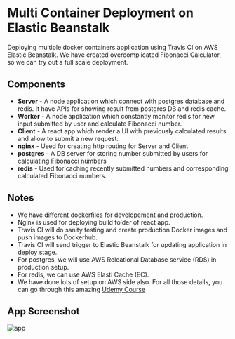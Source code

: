 # Multi Container Deployment on Elastic Beanstalk

Deploying multiple docker containers application using Travis CI on AWS Elastic Beanstalk. We have created overcomplicated Fibonacci Calculator, so we can try out a full scale deployment.

## Components 
- **Server** - A node application which connect with postgres database and redis. It have APIs for showing result from postgres DB and redis cache. 
- **Worker** - A node application which constantly monitor redis for new input submitted by user and calculate Fibonacci number.
- **Client** - A react app which render a UI with previously calculated results and allow to submit a new request.
- **nginx** - Used for creating http routing for Server and Client
- **postgres** - A DB server for storing number submitted by users for calculating Fibonacci numbers
- **redis** - Used for caching recently submitted numbers and corresponding calculated Fibonacci numbers.

## Notes
- We have different dockerfiles for developement and production.
- Nginx is used for deploying build folder of react app.
- Travis CI will do sanity testing and create production Docker images and push images to Dockerhub.
- Travis CI will send trigger to Elastic Beanstalk for updating application in deploy stage.
- For postgres, we will use AWS Releational Database service (RDS) in production setup.
- For redis, we can use AWS Elasti Cache (EC).
- We have done lots of setup on AWS side also. For all those details, you can go through this amazing [Udemy Course](https://www.udemy.com/course/docker-and-kubernetes-the-complete-guide/learn/lecture/16242264#announcements)

## App Screenshot

![app](images/sceenshot_app.png)
